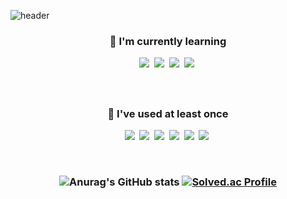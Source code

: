 
![header](https://capsule-render.vercel.app/api?type=waving&color=auto&height=250&section=header&text=Yoo%20Chang-Seon&fontSize=70&animation=fadeIn&fontAlignY=38&desc=Junior%20Back-end%20Developer&descAlignY=65&descAlign=50)

<h3 align="center"> 🌱 I'm currently learning </p>

<p align="center"> 
  <img src="https://img.shields.io/badge/Java-5382a1?style=flat-square&logo=Java&logoColor=white"/></a>&nbsp
  <img src="https://img.shields.io/badge/Spring-6DB33F?style=flat-square&logo=Spring&logoColor=white"/></a>&nbsp
  <img src="https://img.shields.io/badge/SpringBoot-6DB33F?style=flat-square&logo=Spring&logoColor=white"/></a>&nbsp
  <img src="https://img.shields.io/badge/Mysql-00758F?style=flat-square&logo=MySql&logoColor=white"/></a>&nbsp
</p>
<br>
<h3 align="center"> 🤔 I've used at least once </p>
<p align="center">
  <img src="https://img.shields.io/badge/Python-4B8BBE?style=flat-square&logo=Python&logoColor=white"/></a>&nbsp
  <img src="https://img.shields.io/badge/C++-00599C?style=flat-square&logo=C%2B%2B&logoColor=white"/></a>&nbsp 
  <img src="https://img.shields.io/badge/C-A8B9CC?style=flat-square&logo=C&logoColor=white"/></a>&nbsp
  <img src="https://img.shields.io/badge/Django-092E20?style=flat-square&logo=Django&logoColor=white"/></a>&nbsp
  <img src="https://img.shields.io/badge/aws-FF9900?style=flat-square&logo=amazon-aws&logoColor=white"/></a>&nbsp 
  <img src="https://img.shields.io/badge/elasticsearch-d7689d?style=flat-square&logo=elasticsearch&logoColor=white"/></a>&nbsp 
</p>
<br>

![Anurag's GitHub stats](https://github-readme-stats.vercel.app/api?username=yoochangseon&show_icons=true&theme=blueberry)
[![Solved.ac Profile](http://mazassumnida.wtf/api/v2/generate_badge?boj=백준아이디)](https://solved.ac/plusminus54/)


